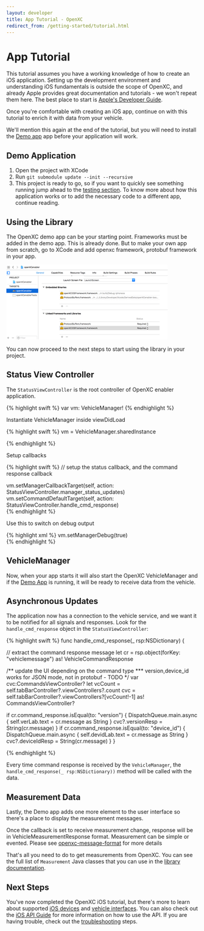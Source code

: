 ```yaml
---
layout: developer
title: App Tutorial - OpenXC
redirect_from: /getting-started/tutorial.html
---
```


<div class="page-header">
    <h1>App Tutorial</h1>
</div>

This tutorial assumes you have a working knowledge of how to create an iOS
application. Setting up the development environment and understanding iOS
fundamentals is outside the scope of OpenXC, and already Apple provides great
documentation and tutorials - we won't repeat them here. The best place to start
is [Apple's Developer Guide](https://developer.apple.com/develop/).

Once you're comfortable with creating an iOS app, continue on with this
tutorial to enrich it with data from your vehicle. 

<div class="alert alert-danger"> We'll mention this again at the end of the
tutorial, but you will need to install the
<a href="/iOS/getting-started.html#demoapp">Demo app</a> app
before your application will work.</div>

<div class="page-header">
<h2>Demo Application</h2>
</div>

1. Open the project with XCode
2. Run <code>git submodule update --init --recursive</code>
1. This project is ready to go, so if you want to quickly see something running
   jump ahead to the [testing section](#testing). To know more about how this
   application works or to add the necessary code to a different app, continue 
   reading.

<div class="page-header">
<h2>Using the Library</h2>
</div>

The OpenXC demo app can be your starting point. Frameworks must be added in the demo app. 
This is already done. 
But to make your own app from scratch, go to XCode and add openxc framework, protobuf framework in your app. 

<img title="OpenXC Enabler App" alt="xcode-linkedFramework" src="/images/test-screenshots/xcode-linkedFramework.png"/>


You can now proceed to the next steps to start using the library in your 
project.

<div class="page-header">
<h2>Status View Controller</h2>
</div>

The `StatusViewController` is the root controller of OpenXC enabler application.


{% highlight swift %}
var vm: VehicleManager!
{% endhighlight %}

Instantiate VehicleManager inside viewDidLoad

{% highlight swift %}
vm = VehicleManager.sharedInstance
		
{% endhighlight %}

Setup callbacks

{% highlight swift %}
// setup the status callback, and the command response callback

vm.setManagerCallbackTarget(self, action: StatusViewController.manager_status_updates)
vm.setCommandDefaultTarget(self, action: StatusViewController.handle_cmd_response)		
{% endhighlight %}

Use this to switch on debug output

{% highlight xml %}
vm.setManagerDebug(true)	
{% endhighlight %}

<div class="page-header">
<h2>VehicleManager</h2>
</div>


Now, when your app starts it will also start the OpenXC VehicleManager and if
the [Demo App][demoapp] is running, it will be ready to receive data from the
vehicle.

<div class="page-header">
<h2>Asynchronous Updates</h2>
</div>

The application now has a connection to the vehicle service, and we want it to be
notified for all signals and responses. Look for the
`handle_cmd_response` object in the `StatusViewController`:

{% highlight swift %}
func handle_cmd_response(_ rsp:NSDictionary) {
         
// extract the command response message
let cr = rsp.object(forKey: "vehiclemessage") as! VehicleCommandResponse
         
/** update the UI depending on the command type
*** version,device_id works for JSON mode, not in protobuf - TODO 
*/
var cvc:CommandsViewController?
let vcCount = self.tabBarController?.viewControllers?.count
cvc = self.tabBarController?.viewControllers?[vcCount!-1] as! CommandsViewController?

if cr.command_response.isEqual(to: "version") {
	DispatchQueue.main.async {
		self.verLab.text = cr.message as String
		}
		cvc?.versionResp = String(cr.message)
	}
	if cr.command_response.isEqual(to: "device_id") {
		DispatchQueue.main.async {
			self.devidLab.text = cr.message as String
		}
		cvc?.deviceIdResp = String(cr.message)
	}
}

{% endhighlight %}

Every time command response is received by the `VehicleManager`, the `handle_cmd_response(_ rsp:NSDictionary))`
method will be called with the data.



<div class="page-header">
<h2>Measurement Data</h2>
</div>

Lastly, the Demo app adds one more element to the user interface so there's a
place to display the measurement messages. 

Once the callback is set to receive measurement change, response will be in VehicleMeasurementResponse
format. Measurement can be simple or evented. Please see 
[openxc-message-format][] for more details 


That's all you need to do to get measurements from OpenXC. You can see the full
list of `Measurement` Java classes that you can use in the
[library documentation][].


<div class="page-header">
<h2>Next Steps</h2>
</div>

You've now completed the OpenXC iOS tutorial, but there's more to learn
about supported [iOS devices][iOS devices] and [vehicle interfaces][]. You can
also check out the [iOS API Guide][iOS API Guide] for more information on
how to use the API. If you are having trouble, check out the
[troubleshooting](/iOS/troubleshooting.html) steps.

[vehicle interfaces]: /vehicle-interface/hardware.html
[iOS devices]: /iOS/hardware.html
[library project]: /android/library-installation.html
[demoapp]:https://github.com/openxc/openxc-ios-app-demo
[driving trace]: https://s3.amazonaws.com/openxcplatform.com/driving.json
[library documentation]: http://android.openxcplatform.com/reference/com/openxc/measurements/package-summary.html
[iOS API Guide]: /iOS/api-guide.html
[openxc-message-format]: https://github.com/openxc/openxc-message-format/blob/master/JSON.mkd#simple-vehicle-message
